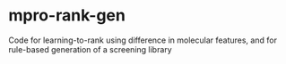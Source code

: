 # mpro-rank-gen
Code for learning-to-rank using difference in molecular features, and for rule-based generation of a screening library
